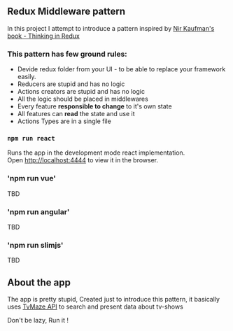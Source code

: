 ## Redux Middleware pattern

In this project I attempt to introduce a pattern inspired by [Nir Kaufman's book - Thinking in Redux](https://leanpub.com/thinking-in-Redux)
### This pattern has few ground rules:

- Devide redux folder from your UI - to be able to replace your framework easily.
- Reducers are stupid and has no logic
- Actions creators are stupid and has no logic
- All the logic should be placed in middlewares
- Every feature <b>responsible to change</b> to it's own state
- All features can <b>read</b> the state and use it 
- Actions Types are in a single file

### `npm run react`

Runs the app in the development mode react implementation.<br>
Open [http://localhost:4444](http://localhost:4444) to view it in the browser.

### 'npm run vue'

TBD

### 'npm run angular'

TBD

### 'npm run slimjs'

TBD

## About the app

The app is pretty stupid, Created just to introduce this pattern, it basically 
uses [TvMaze API](http://www.tvmaze.com/) to search and present data about tv-shows

Don't be lazy, Run it !
